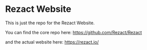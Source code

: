 # Rezact Website

This is just the repo for the Rezact Website.

You can find the core repo here: https://github.com/Rezact/Rezact

and the actual website here: https://rezact.io/
